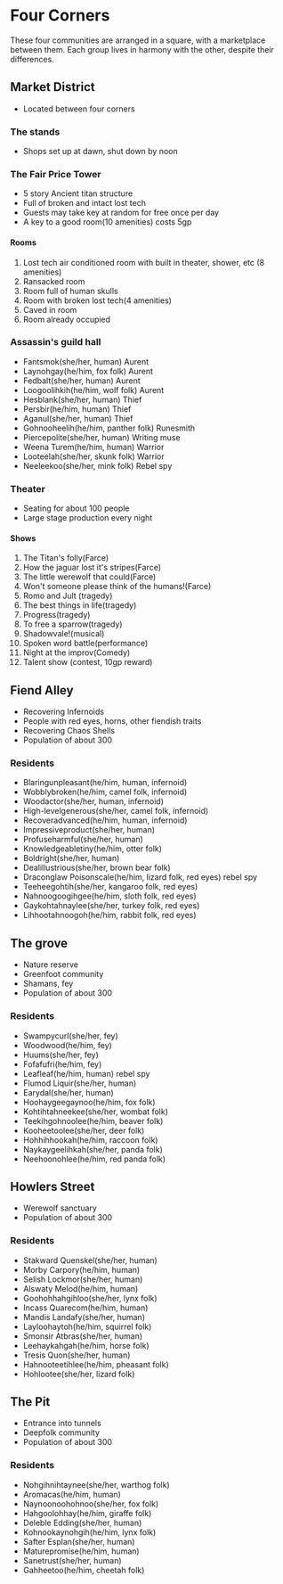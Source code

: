 # Four Corners
These four communities are arranged in a square, with a marketplace between them. Each group lives in harmony with the other, despite their differences.

## Market District
- Located between four corners

### The stands
- Shops set up at dawn, shut down by noon

### The Fair Price Tower
- 5 story Ancient titan structure
- Full of broken and intact lost tech
- Guests may take key at random for free once per day
- A key to a good room(10 amenities) costs 5gp

#### Rooms
1. Lost tech air conditioned room with built in theater, shower, etc (8 amenities)
2. Ransacked room
3. Room full of human skulls
4. Room with broken lost tech(4 amenities)
5. Caved in room
6. Room already occupied

### Assassin's guild hall
- Fantsmok(she/her, human) Aurent
- Laynohgay(he/him, fox folk) Aurent
- Fedbalt(she/her, human) Aurent
- Loogoolihkih(he/him, wolf folk) Aurent
- Hesblank(she/her, human) Thief
- Persbir(he/him, human) Thief
- Aganul(she/her, human) Thief
- Gohnooheelih(he/him, panther folk) Runesmith
- Piercepolite(she/her, human) Writing muse
- Weena Turem(he/him, human) Warrior
- Looteelah(she/her, skunk folk) Warrior
- Neeleekoo(she/her, mink folk) Rebel spy

### Theater
- Seating for about 100 people
- Large stage production every night

#### Shows
1. The Titan's folly(Farce)
2. How the jaguar lost it's stripes(Farce)
3. The little werewolf that could(Farce)
4. Won't someone please think of the humans!(Farce)
5. Romo and Jult (tragedy)
6. The best things in life(tragedy)
7. Progress(tragedy)
8. To free a sparrow(tragedy)
9. Shadowvale!(musical)
10. Spoken word battle(performance)
11. Night at the improv(Comedy)
12. Talent show (contest, 10gp reward)

## Fiend Alley
- Recovering Infernoids
- People with red eyes, horns, other fiendish traits
- Recovering Chaos Shells
- Population of about 300

### Residents
- Blaringunpleasant(he/him, human, infernoid)
- Wobblybroken(he/him, camel folk, infernoid)
- Woodactor(she/her, human, infernoid)
- High-levelgenerous(she/her, camel folk, infernoid)
- Recoveradvanced(he/him, human, infernoid)
- Impressiveproduct(she/her, human)
- Profuseharmful(she/her, human)
- Knowledgeabletiny(he/him, otter folk)
- Boldright(she/her, human)
- Dealillustrious(she/her, brown bear folk)
- Draconglaw Poisonscale(he/him, lizard folk, red eyes) rebel spy
- Teeheegohtih(she/her, kangaroo folk, red eyes)
- Nahnoogoogihgee(he/him, sloth folk, red eyes)
- Gaykohtahnaylee(she/her, turkey folk, red eyes)
- Lihhootahnoogoh(he/him, rabbit folk, red eyes)

## The grove
- Nature reserve
- Greenfoot community
- Shamans, fey
- Population of about 300

### Residents
- Swampycurl(she/her, fey)
- Woodwood(he/him, fey)
- Huums(she/her, fey)
- Fofafufri(he/him, fey)
- Leafleaf(he/him, human) rebel spy
- Flumod Liquir(she/her, human)
- Earydal(she/her, human)
- Hoohaygeegaynoo(he/him, fox folk)
- Kohtihtahneekee(she/her, wombat folk)
- Teekihgohnoolee(he/him, beaver folk)
- Kooheetoolee(she/her, deer folk)
- Hohhihhookah(he/him, raccoon folk)
- Naykaygeelihkah(she/her, panda folk)
- Neehoonohlee(he/him, red panda folk)

## Howlers Street
- Werewolf sanctuary
- Population of about 300

### Residents
- Stakward Quenskel(she/her, human)
- Morby Carpory(he/him, human)
- Selish Lockmor(she/her, human)
- Alswaty Melod(he/him, human)
- Goohohhahgihloo(she/her, lynx folk)
- Incass Quarecom(he/him, human)
- Mandis Landafy(she/her, human)
- Layloohaytoh(he/him, squirrel folk)
- Smonsir Atbras(she/her, human)
- Leehaykahgah(he/him, horse folk)
- Tresis Quon(she/her, human)
- Hahnooteetihlee(he/him, pheasant folk)
- Hohlootee(she/her, lizard folk)

## The Pit
- Entrance into tunnels
- Deepfolk community
- Population of about 300

### Residents
- Nohgihnihtaynee(she/her, warthog folk)
- Aromacas(he/him, human)
- Naynoonoohohnoo(she/her, fox folk)
- Hahgoolohhay(he/him, giraffe folk)
- Deleble Edding(she/her, human)
- Kohnookaynohgih(he/him, lynx folk)
- Safter Esplan(she/her, human)
- Maturepromise(he/him, human)
- Sanetrust(she/her, human)
- Gahheetoo(he/him, cheetah folk)